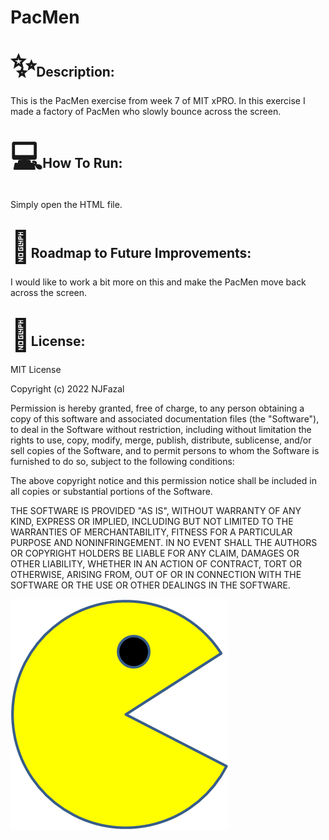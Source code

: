 <!DOCTYPE html>
<html>
    <body>
        <h1>PacMen</h1>
        <h2><span style='font-size:50px;'>&#10024;</span>Description:</h2>
        <p>This is the PacMen exercise from week 7 of MIT xPRO. In this exercise I made a factory of PacMen who slowly bounce across the screen.</p>
        <h2><span style='font-size:50px;'>&#128187;</span>How To Run:</h2>
        <p>Simply open the HTML file.</p>
        <h2><span style='font-size:50px;'>&#128679;</span>Roadmap to Future Improvements:</h2>
        <p>I would like to work a bit more on this and make the PacMen move back across the screen.</p>
        <h2><span style='font-size:50px;'>&#128220;</span>License:</h2>
<p>MIT License<br /></p> 

<p>Copyright (c) 2022 NJFazal<br /></p>



<p>Permission is hereby granted, free of charge, to any person obtaining a copy
of this software and associated documentation files (the "Software"), to deal
in the Software without restriction, including without limitation the rights
to use, copy, modify, merge, publish, distribute, sublicense, and/or sell
copies of the Software, and to permit persons to whom the Software is
furnished to do so, subject to the following conditions:<br /></p>


<p>The above copyright notice and this permission notice shall be included in all
copies or substantial portions of the Software.<br /></p>

<p>THE SOFTWARE IS PROVIDED "AS IS", WITHOUT WARRANTY OF ANY KIND, EXPRESS OR
IMPLIED, INCLUDING BUT NOT LIMITED TO THE WARRANTIES OF MERCHANTABILITY,
FITNESS FOR A PARTICULAR PURPOSE AND NONINFRINGEMENT. IN NO EVENT SHALL THE
AUTHORS OR COPYRIGHT HOLDERS BE LIABLE FOR ANY CLAIM, DAMAGES OR OTHER
LIABILITY, WHETHER IN AN ACTION OF CONTRACT, TORT OR OTHERWISE, ARISING FROM,
OUT OF OR IN CONNECTION WITH THE SOFTWARE OR THE USE OR OTHER DEALINGS IN THE
SOFTWARE.</p>
    </body>
</html>

<img src="PacMan1.png">

